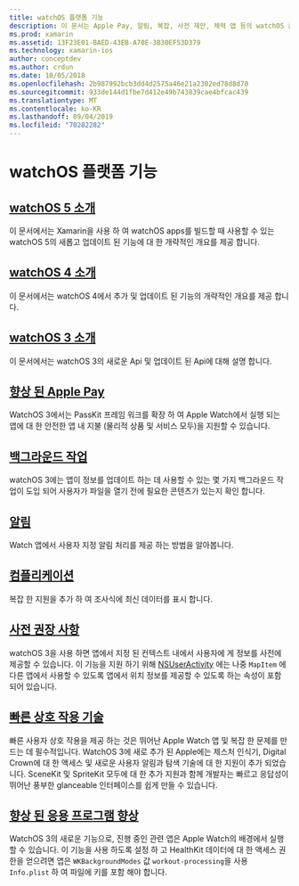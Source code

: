 ```yaml
---
title: watchOS 플랫폼 기능
description: 이 문서는 Apple Pay, 알림, 복잡, 사전 제안, 체력 앱 등의 watchOS 플랫폼 기능을 설명 하는 다양 한 가이드에 연결 됩니다.
ms.prod: xamarin
ms.assetid: 13F23E01-BAED-43EB-A70E-3B30EF53D379
ms.technology: xamarin-ios
author: conceptdev
ms.author: crdun
ms.date: 10/05/2018
ms.openlocfilehash: 2b987992bcb3dd4d2575a46e21a2302ed78d8d70
ms.sourcegitcommit: 933de144d1fbe7d412e49b743839cae4bfcac439
ms.translationtype: MT
ms.contentlocale: ko-KR
ms.lasthandoff: 09/04/2019
ms.locfileid: "70282282"
---
```

# <a name="watchos-platform-features"></a>watchOS 플랫폼 기능

## <a name="introduction-to-watchos-5introduction-to-watchos5indexmd"></a>[watchOS 5 소개](introduction-to-watchos5/index.md)

이 문서에서는 Xamarin을 사용 하 여 watchOS apps를 빌드할 때 사용할 수 있는 watchOS 5의 새롭고 업데이트 된 기능에 대 한 개략적인 개요를 제공 합니다.

## <a name="introduction-to-watchos-4introduction-to-watchos4md"></a>[watchOS 4 소개](introduction-to-watchos4.md)

이 문서에서는 watchOS 4에서 추가 및 업데이트 된 기능의 개략적인 개요를 제공 합니다.

## <a name="introduction-to-watchos-3introduction-to-watchos3indexmd"></a>[watchOS 3 소개](introduction-to-watchos3/index.md)

이 문서에서는 watchOS 3의 새로운 Api 및 업데이트 된 Api에 대해 설명 합니다.

## <a name="apple-pay-enhancementsioswatchosplatformapple-paymd"></a>[향상 된 Apple Pay](~/ios/watchos/platform/apple-pay.md)

WatchOS 3에서는 PassKit 프레임 워크를 확장 하 여 Apple Watch에서 실행 되는 앱에 대 한 안전한 앱 내 지불 (물리적 상품 및 서비스 모두)을 지원할 수 있습니다.

## <a name="background-tasksioswatchosplatformbackground-tasksmd"></a>[백그라운드 작업](~/ios/watchos/platform/background-tasks.md)

watchOS 3에는 앱이 정보를 업데이트 하는 데 사용할 수 있는 몇 가지 백그라운드 작업이 도입 되어 사용자가 파일을 열기 전에 필요한 콘텐츠가 있는지 확인 합니다.

## <a name="notificationsnotificationsmd"></a>[알림](notifications.md)

Watch 앱에서 사용자 지정 알림 처리를 제공 하는 방법을 알아봅니다.

## <a name="complicationscomplicationsmd"></a>[컴플리케이션](complications.md)

복잡 한 지원을 추가 하 여 조사식에 최신 데이터를 표시 합니다.

## <a name="proactive-suggestionsioswatchosplatformproactive-suggestionsmd"></a>[사전 권장 사항](~/ios/watchos/platform/proactive-suggestions.md)

watchOS 3을 사용 하면 앱에서 지정 된 컨텍스트 내에서 사용자에 게 정보를 사전에 제공할 수 있습니다. 이 기능을 지원 하기 위해 [NSUserActivity](https://developer.apple.com/reference/foundation/nsuseractivity) 에는 나중 `MapItem` 에 다른 앱에서 사용할 수 있도록 앱에서 위치 정보를 제공할 수 있도록 하는 속성이 포함 되어 있습니다.

## <a name="quick-interaction-techniquesioswatchosplatformquick-interaction-techniquesmd"></a>[빠른 상호 작용 기술](~/ios/watchos/platform/quick-interaction-techniques.md)

빠른 사용자 상호 작용을 제공 하는 것은 뛰어난 Apple Watch 앱 및 복잡 한 문제를 만드는 데 필수적입니다. WatchOS 3에 새로 추가 된 Apple에는 제스처 인식기, Digital Crown에 대 한 액세스 및 새로운 사용자 알림과 탐색 기술에 대 한 지원이 추가 되었습니다. SceneKit 및 SpriteKit 모두에 대 한 추가 지원과 함께 개발자는 빠르고 응답성이 뛰어난 풍부한 glanceable 인터페이스를 쉽게 만들 수 있습니다.

## <a name="workout-app-enhancementsioswatchosplatformworkout-appsmd"></a>[향상 된 응용 프로그램 향상](~/ios/watchos/platform/workout-apps.md)

WatchOS 3의 새로운 기능으로, 진행 중인 관련 앱은 Apple Watch의 배경에서 실행할 수 있습니다. 이 기능을 사용 하도록 설정 하 고 HealthKit 데이터에 대 한 액세스 권한을 얻으려면 앱은 `WKBackgroundModes` 값 `workout-processing`을 사용 `Info.plist` 하 여 파일에 키를 포함 해야 합니다.

